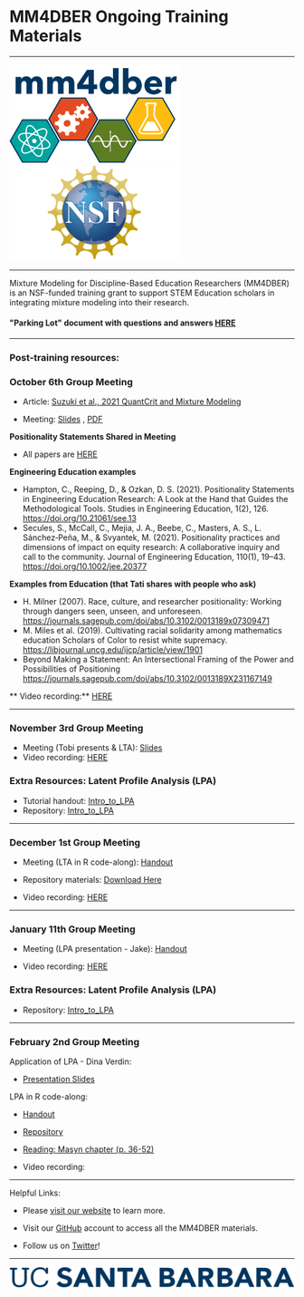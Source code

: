# MM4DBER Ongoing Training Materials

------------------------------------------------------------------------

<p align="center">

<img src="images/mm4dber_clear.png" width="300"/> <img src="images/NSF-Logo.png" width="300"/>

</p>

------------------------------------------------------------------------

<p align="center">

Mixture Modeling for Discipline-Based Education Researchers (MM4DBER) is an NSF-funded training grant to support STEM Education scholars in integrating mixture modeling into their research.

</p>

#### "Parking Lot" document with questions and answers [HERE](https://docs.google.com/document/d/1z03OZAadBO7o2oAV9QtbCricSdPopCwNOV5lXmqziXY/edit?usp=sharing)

------------------------------------------------------------------------

### Post-training resources:

### October 6th Group Meeting

- Article: [Suzuki et al., 2021 QuantCrit and Mixture Modeling](https://drive.google.com/file/d/1e2PJeio2vxp7tZy_6lQNGQ5yZTVJ2_Ip/view?usp=sharing)

- Meeting: [Slides](https://docs.google.com/presentation/d/1EvZjWNwG1ih6ysGpHPi7m6ZRo_9fjyluOgEYTLS4Q4U/edit?usp=sharing) , [PDF](https://drive.google.com/file/d/1q3fww81cWa4x3wWFUwOv9mDfjIX_qMpt/view?usp=sharing)

**Positionality Statements Shared in Meeting** 


- All papers are [HERE](https://drive.google.com/drive/folders/1WTf_d04IWFFgAE7qbAXc1aLG7ep3WVev?usp=sharing)

**Engineering Education examples**
-  Hampton, C., Reeping, D., & Ozkan, D. S. (2021). Positionality Statements in Engineering Education Research: A Look at the Hand that Guides the Methodological Tools. Studies in Engineering Education, 1(2), 126. https://doi.org/10.21061/see.13 
- Secules, S., McCall, C., Mejia, J. A., Beebe, C., Masters, A. S., L. Sánchez‐Peña, M., & Svyantek, M. (2021). Positionality practices and dimensions of impact on equity research: A collaborative inquiry and call to the community. Journal of Engineering Education, 110(1), 19–43. https://doi.org/10.1002/jee.20377

**Examples from Education (that Tati shares with people who ask)**

- H. Milner (2007). Race, culture, and researcher positionality: Working through dangers seen, unseen, and unforeseen.
https://journals.sagepub.com/doi/abs/10.3102/0013189x07309471
- M. Miles et al. (2019). Cultivating racial solidarity among mathematics education Scholars of Color to resist white supremacy. https://libjournal.uncg.edu/ijcp/article/view/1901
- Beyond Making a Statement: An Intersectional Framing of the Power and Possibilities of Positioning https://journals.sagepub.com/doi/abs/10.3102/0013189X231167149

** Video recording:** [HERE](https://drive.google.com/file/d/18C6HVN9GrqYn6AnEu-rvBYCh1TMXOK_S/view?usp=sharing)


------------------------------------------------------------------------

### November 3rd Group Meeting 

- Meeting (Tobi presents & LTA): [Slides](https://drive.google.com/file/d/1QYdBuFT0gy7cDileShnpOI50tZPdoKp5/view?usp=drive_link)
- Video recording: [HERE](https://drive.google.com/file/d/1wmZ-8z_USdnV-YwXLCrLwzHB-T59EUqP/view?usp=sharing)

### Extra Resources: Latent Profile Analysis (LPA)

- Tutorial handout: [Intro_to_LPA](https://mm4dber.github.io/Intro_to_LPA.html)
- Repository: [Intro_to_LPA](https://github.com/MM4DBER/Intro_to_LPA)

------------------------------------------------------------------------

### December 1st Group Meeting 

- Meeting (LTA in R code-along): [Handout](https://mm4dber.github.io/Intro-to-LTA.html)
- Repository materials: [Download Here](https://github.com/MM4DBER/Intro-to-LTA)

- Video recording: [HERE](https://drive.google.com/file/d/1BNxzfdCw_StCX4PJvr9dTgUf5G2AYDSF/view?usp=sharing)


------------------------------------------------------------------------

### January 11th Group Meeting 

- Meeting (LPA presentation - Jake): [Handout](https://mm4dber.github.io/JW_LPA_1.13.24.pdf)

- Video recording: [HERE](https://drive.google.com/file/d/1QRcI7mjBG87IqcyPtKO_nncUhoxVJj0M/view?usp=sharing)

### Extra Resources: Latent Profile Analysis (LPA)

- Repository: [Intro_to_LPA](https://github.com/MM4DBER/Intro_to_LPA)


------------------------------------------------------------------------


### February 2nd Group Meeting 

Application of LPA - Dina Verdin:
- [Presentation Slides](mm4dber.github.io/DVerdin_MM4DBER_Presentation.pdf)

LPA in R code-along:

- [Handout](https://mm4dber.github.io/Intro_to_LPA.html)
- [Repository](https://github.com/MM4DBER/Intro_to_LPA)
- [Reading: Masyn chapter (p. 36-52)](https://www.statmodel.com/download/Masyn_2013.pdf)

- Video recording:



------------------------------------------------------------------------

Helpful Links:

-   Please [visit our website](https://mm4dbers.education.ucsb.edu/) to learn more.

-   Visit our [GitHub](https://github.com/MM4DBER/mm4dber.github.io) account to access all the MM4DBER materials.

-   Follow us on [Twitter](https://twitter.com/mm4dbers)!

------------------------------------------------------------------------

![](images/UCSB_Navy_mark.png)

